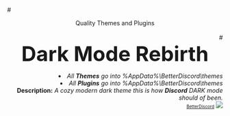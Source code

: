 #<DIV ALIGN=CENTER>Quality Themes and Plugins</div><br><div align=right>
#<font size="25"><b><DIV ALIGN=CENTER>Dark Mode Rebirth</div></b></font>
<li><i>All <b>Themes</b> go into %AppData%\BetterDiscord\themes</i>
<li><i>All <b>Plugins</b> go into %AppData%\BetterDiscord\themes</i><br>
<b>Description:</b><i> A cozy modern dark theme this is how <b>Discord</b> DARK mode should of been.</i><br><div align=right> <font size="1"><a href="http://betterdiscord.net/">BetterDiscord</a></font>
<img src="https://gyazo.com/b33a232178e97e5f5ab567e06cf315de.png"></img>
